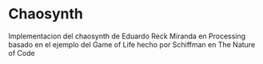# Chaosynth

Implementacion del chaosynth de Eduardo Reck Miranda en Processing basado en el ejemplo del Game of Life hecho por Schiffman en The Nature of Code
